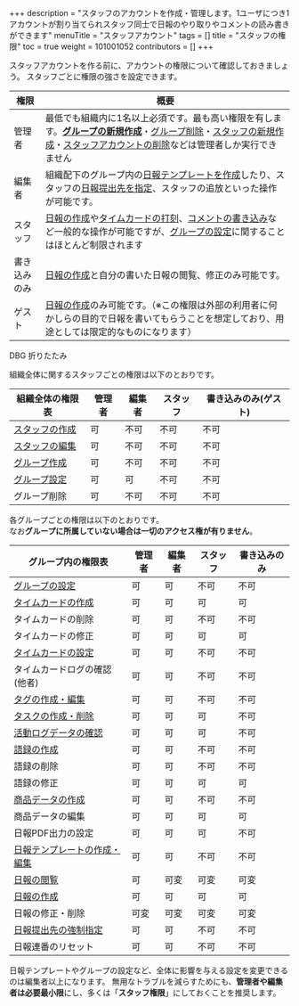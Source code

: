 +++
description = "スタッフのアカウントを作成・管理します。1ユーザにつき1アカウントが割り当てられスタッフ同士で日報のやり取りやコメントの読み書きができます"
menuTitle = "スタッフアカウント"
tags = []
title = "スタッフの権限"
toc = true
weight = 101001052
contributors = []
+++

スタッフアカウントを作る前に、アカウントの権限について確認しておきましょう。
スタッフごとに権限の強さを設定できます。

|権限|概要|
|---|---|
|管理者|最低でも組織内に1名以上必須です。最も高い権限を有します。[**グループの新規作成**](/docs/manual/initial-setting/make-group/)・[グループ削除](/docs/manual/remove/group/)・[スタッフの新規作成](/docs/manual/initial-setting/staff/make/)・[スタッフアカウントの削除](/docs/manual/remove/staff/)などは管理者しか実行できません|
|編集者|組織配下のグループ内の[日報テンプレートを作成](/docs/manual/initial-setting/template/make/)したり、スタッフの[日報提出先を指定](/docs/manual/initial-setting/advanced-setting/dist/)、スタッフの追放といった操作が可能です。|
|スタッフ|[日報の作成](/docs/manual/write-report/)や[タイムカードの打刻](/docs/manual/timecard/input/)、[コメントの書き込み](/docs/manual/read-report/comment/)など一般的な操作が可能ですが、[グループの設定](/docs/manual/initial-setting/make-group/)に関することはほとんど制限されます|
|書き込みのみ|[日報の作成](/docs/manual/write-report/)と自分の書いた日報の閲覧、修正のみ可能です。|
|ゲスト|[日報の作成](/docs/manual/write-report/)のみ可能です。（※この権限は外部の利用者に何かしらの目的で日報を書いてもらうことを想定しており、用途としては限定的なものになります）|

DBG 折りたたみ

組織全体に関するスタッフごとの権限は以下のとおりです。

|組織全体の権限表|管理者|編集者|スタッフ|書き込みのみ(ゲスト)|
|---|---|---|---|---|
|[スタッフの作成](/docs/manual/initial-setting/staff/make/)|可|不可|不可|不可|
|[スタッフの編集](/docs/manual/initial-setting/staff/manage/)|可|不可|不可|不可|
|[グループ作成](/docs/manual/initial-setting/make-group/)|可|不可|不可|不可|
|[グループ設定](/docs/manual/initial-setting/make-group/)|可|可|不可|不可|
|グループ削除|可|不可|不可|不可|

各グループごとの権限は以下のとおりです。  
なお**グループに所属していない場合は一切のアクセス権が有りません**。

|グループ内の権限表|管理者|編集者|スタッフ|書き込みのみ|
|---|---|---|---|---|
|[グループの設定](/docs/manual/initial-setting/make-group/)|可|可|不可|不可|
|[タイムカードの作成](/docs/manual/timecard/input/)|可|可|可|可|
|タイムカードの削除|可|可|不可|不可|
|タイムカードの修正|可|可|可|可|
|[タイムカードの設定](/docs/manual/timecard/setting/)|可|可|不可|不可|
|タイムカードログの確認(他者)|可|可|不可|不可|
|[タグの作成・編集](/docs/manual/initial-setting/advanced-setting/tag/)|可|可|不可|不可|
|[タスクの作成・削除](/docs/manual/task/add/)|可|可|可|不可|
|[活動ログデータの確認](/docs/manual/initial-setting/advanced-setting/log/)|可|可|可|不可|
|[語録の作成](/docs/manual/initial-setting/advanced-setting/goroku/)|可|可|不可|不可|
|語録の削除|可|可|不可|不可|
|語録の修正|可|可|可|可|
|[商品データの作成](/docs/manual/initial-setting/advanced-setting/point/)|可|可|不可|不可|
|商品データの編集|可|可|可|可|
|日報PDF出力の設定|可|可|可|不可|
|[日報テンプレートの作成・編集](/docs/manual/initial-setting/template/_about/)|可|可|不可|不可|
|[日報の閲覧](/docs/manual/read-report/)|可|可変|可変|可変|
|[日報の作成](/docs/manual/write-report/)|可|可|可|可|
|日報の修正・削除|可変|可変|可変|可変|
|[日報提出先の強制指定](/docs/manual/initial-setting/advanced-setting/dist/)|可|可|不可|不可|
|日報連番のリセット|可|可|不可|不可|


日報テンプレートやグループの設定など、全体に影響を与える設定を変更できるのは編集者以上になります。
無用なトラブルを減らすためにも、**管理者や編集者は必要最小限**にし、多くは「**スタッフ権限**」にしておくことを推奨します。

